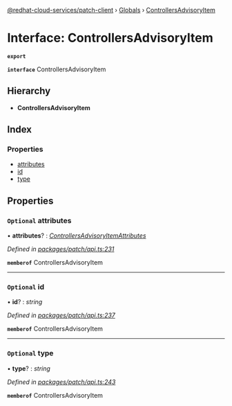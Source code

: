 [@redhat-cloud-services/patch-client](../README.md) › [Globals](../globals.md) › [ControllersAdvisoryItem](controllersadvisoryitem.md)

# Interface: ControllersAdvisoryItem

**`export`** 

**`interface`** ControllersAdvisoryItem

## Hierarchy

* **ControllersAdvisoryItem**

## Index

### Properties

* [attributes](controllersadvisoryitem.md#optional-attributes)
* [id](controllersadvisoryitem.md#optional-id)
* [type](controllersadvisoryitem.md#optional-type)

## Properties

### `Optional` attributes

• **attributes**? : *[ControllersAdvisoryItemAttributes](controllersadvisoryitemattributes.md)*

*Defined in [packages/patch/api.ts:231](https://github.com/RedHatInsights/javascript-clients/blob/fcfdd3c/packages/patch/api.ts#L231)*

**`memberof`** ControllersAdvisoryItem

___

### `Optional` id

• **id**? : *string*

*Defined in [packages/patch/api.ts:237](https://github.com/RedHatInsights/javascript-clients/blob/fcfdd3c/packages/patch/api.ts#L237)*

**`memberof`** ControllersAdvisoryItem

___

### `Optional` type

• **type**? : *string*

*Defined in [packages/patch/api.ts:243](https://github.com/RedHatInsights/javascript-clients/blob/fcfdd3c/packages/patch/api.ts#L243)*

**`memberof`** ControllersAdvisoryItem
